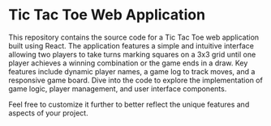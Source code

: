 # Tic Tac Toe Web Application

This repository contains the source code for a Tic Tac Toe web application built using React. The application features a simple and intuitive interface allowing two players to take turns marking squares on a 3x3 grid until one player achieves a winning combination or the game ends in a draw. Key features include dynamic player names, a game log to track moves, and a responsive game board. Dive into the code to explore the implementation of game logic, player management, and user interface components.

Feel free to customize it further to better reflect the unique features and aspects of your project.
